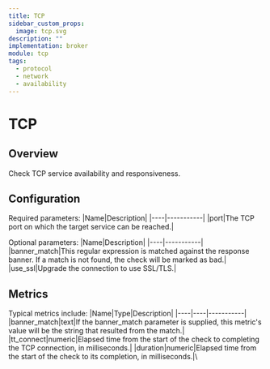 ```yaml
---
title: TCP
sidebar_custom_props:
  image: tcp.svg
description: ""
implementation: broker
module: tcp
tags:
  - protocol
  - network
  - availability
---
```


# TCP

## Overview

Check TCP service availability and responsiveness.

## Configuration

Required parameters:
|Name|Description|
|----|-----------|
|port|The TCP port on which the target service can be reached.|

Optional parameters:
|Name|Description|
|----|-----------|
|banner_match|This regular expression is matched against the response banner. If a match is not found, the check will be marked as bad.|
|use_ssl|Upgrade the connection to use SSL/TLS.|

## Metrics

Typical metrics include:
|Name|Type|Description|
|----|----|-----------|
|banner_match|text|If the banner_match parameter is supplied, this metric's value will be the string that resulted from the match.|
|tt_connect|numeric|Elapsed time from the start of the check to completing the TCP connection, in milliseconds.|
|duration|numeric|Elapsed time from the start of the check to its completion, in milliseconds.|\
